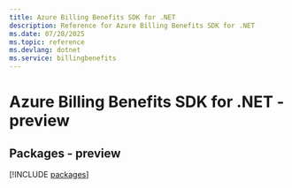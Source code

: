 ```yaml
---
title: Azure Billing Benefits SDK for .NET
description: Reference for Azure Billing Benefits SDK for .NET
ms.date: 07/28/2025
ms.topic: reference
ms.devlang: dotnet
ms.service: billingbenefits
---
```

# Azure Billing Benefits SDK for .NET - preview
## Packages - preview
[!INCLUDE [packages](billing-benefits-index.md)]